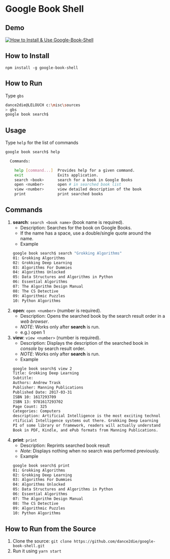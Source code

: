 # Google Book Shell

## Demo
[![How to Install & Use Google-Book-Shell](http://img.youtube.com/vi/LgxErGTCB-g/0.jpg)](http://www.youtube.com/watch?v=LgxErGTCB-g "Google Book Shell (NodeJS CLI) Demo
")

## How to Install
`npm install -g google-book-shell`

## How to Run
Type `gbs`
```bash
dance2die@LELOUCH c:\misc\sources
> gbs
google book search$
```

## Usage
Type `help` for the list of commands
```bash
google book search$ help

  Commands:

    help [command...]  Provides help for a given command.
    exit               Exits application.
    search <book>      search for a book in Google Books
    open <number>      open # in searched book list
    view <number>      view detailed description of the book
    print              print searched books
```

## Commands
1. **search**: `search <book name>` (book name is required).
    - Description: Searches for the book on Google Books.
    - If the name has a space, use a double/single quote around the name.
    - Example
    ```bash
    google book search$ search "Grokking Algorithms"
    01: Grokking Algorithms
    02: Grokking Deep Learning
    03: Algorithms For Dummies
    04: Algorithms Unlocked
    05: Data Structures and Algorithms in Python
    06: Essential Algorithms
    07: The Algorithm Design Manual
    08: The CS Detective
    09: Algorithmic Puzzles
    10: Python Algorithms
    ```
2. **open**: `open <number>` (number is required).
    - Description: Opens the searched book by the search result order in a *web browser*.
    - *NOTE*: Works only after **search** is run.
    - e.g.) open 1
3. **view**: `view <number>` (number is required).
    - Description: Displays the description of the searched book in *console* by search result order.
    - *NOTE*: Works only after **search** is run.
    - Example
    ```bash
    google book search$ view 2                                       
    Title: Grokking Deep Learning                                    
    Subtitle:                                                        
    Authors: Andrew Trask                                            
    Publisher: Manning Publications                                  
    Published Date: 2017-03-31                                       
    ISBN 10: 1617293709                                              
    ISBN 13: 9781617293702                                           
    Page Count: 325                                                  
    Categories: Computers                                            
    description: Artificial Intelligence is the most exciting technol
    rtificial Intelligence systems out there. Grokking Deep Learning 
    PI of some library or framework, readers will actually understand
    Book in PDF, Kindle, and ePub formats from Manning Publications. 
    ```
4. **print**: `print`
    - Description: Reprints searched book result
    - *Note*: Displays nothing when no search was performed previously.
    - Example
    ```bash
    google book search$ print                    
    01: Grokking Algorithms                      
    02: Grokking Deep Learning                   
    03: Algorithms For Dummies                   
    04: Algorithms Unlocked                      
    05: Data Structures and Algorithms in Python 
    06: Essential Algorithms                     
    07: The Algorithm Design Manual              
    08: The CS Detective                         
    09: Algorithmic Puzzles                      
    10: Python Algorithms                        
    ```

## How to Run from the Source
1. Clone the source: 
`git clone https://github.com/dance2die/google-book-shell.git`
2. Run it using `yarn start`
